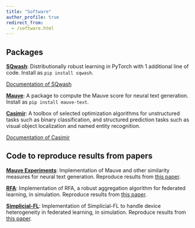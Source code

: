 ```yaml
---
title: "Software"
author_profile: true
redirect_from: 
  - /software.html
---
```


## Packages

[**SQwash**](https://github.com/krishnap25/sqwash): 
Distributionally robust learning in PyTorch with 1 additional line of code. Install as `pip install sqwash`. 

[Documentation of SQwash](https://krishnap25.github.io/sqwash/)

[**Mauve**](https://github.com/krishnap25/mauve): 
A package to compute the Mauve score for neural text generation. Install as `pip install mauve-text`.

[**Casimir**](https://github.com/krishnap25/casimir): 
A toolbox of selected optimization algorithms for unstructured tasks such as binary classification, and structured prediction tasks such as visual object localization and named entity recognition.

[Documentation of Casimir](https://homes.cs.washington.edu/~pillutla/documentation/casimir/)

## Code to reproduce results from papers

[**Mauve Experiments**](https://github.com/krishnap25/mauve-experiments):
Implementation of Mauve and other similarity measures for neural text generation. Reproduce results from [this paper](https://arxiv.org/pdf/2102.01454.pdf).

[**RFA**](https://github.com/krishnap25/RFA):
Implementation of RFA, a robust aggregation algorithm for federated learning,
in simulation. Reproduce results from [this paper](https://krishnap25.github.io/papers/2019_rfa.pdf).
<!-- using the [Leaf benchmark suite](https://leaf.cmu.edu/). -->

[**Simplicial-FL**](https://github.com/krishnap25/simplicial-fl):
Implementation of Simplicial-FL to handle device heterogeneity in federated learning,
in simulation. Reproduce results from [this paper](https://krishnap25.github.io/papers/2021_Simplicial_FL_CISS.pdf).
